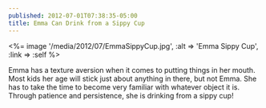 ```yaml
---
published: 2012-07-01T07:38:35-05:00
title: Emma Can Drink from a Sippy Cup
---
```

<%= image '/media/2012/07/EmmaSippyCup.jpg', :alt => 'Emma Sippy Cup', :link => :self %>

Emma has a texture aversion when it comes to putting things in her mouth. Most kids her age will stick just about anything in there, but not Emma. She has to take the time to become very familiar with whatever object it is. Through patience and persistence, she is drinking from a sippy cup!

